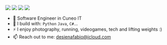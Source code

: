 [<img src="https://img.shields.io/badge/github-%2312100E.svg?&style=for-the-badge&logo=github&logoColor=white&color=black" />](https://github.com/fabiodesiena)
[<img src="https://img.shields.io/badge/instagram-%2312100E.svg?&style=for-the-badge&logo=instagram&color=405DE6" />](https://instagram.com/fabiodesiena) 
[<img src="https://img.shields.io/badge/linkedin-%230077B5.svg?&style=for-the-badge&logo=linkedin&logoColor=white" />](https://www.linkedin.com/in/fabiodesiena01/)
[<img src="https://img.shields.io/badge/Twitter-1DA1F2?style=for-the-badge&logo=twitter&logoColor=white" />](https://twitter.com/Faby_Dj_00)


- 🏢 Software Engineer in Cuneo IT
- 🧰 I build with: `Python` `Java`, `C#`...
- ⚡ I enjoy photography, running, videogames, tech and lifting weights :)
- 📫 Reach out to me: desienafabio@icloud.com
